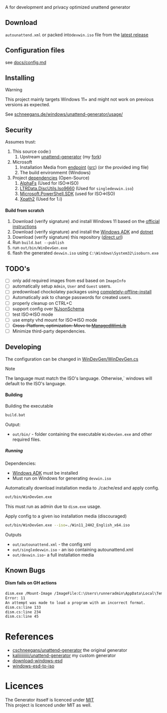 A for development and privacy optimized unattend generator

## Download
`autounattend.xml` or packed into`devwin.iso` file from the [latest release](https://github.com/kaliiiiiiiiii/dev-unattend-generator/releases/latest)

## Configuration files
see [docs/config.md](docs/config.md)

## Installing
> [!WARNING]  
> This project mainly targets Windows 11+ and might not work on previous versions as expected.

See [schneegans.de/windows/unattend-generator/usage/](https://schneegans.de/windows/unattend-generator/usage/)

## Security
Assumes trust:
1. This source code:)
   1. Upstream [unattend-generator](https://github.com/cschneegans/unattend-generator) (my [fork](https://github.com/kaliiiiiiiiii/unattend-generator/tree/master))
3. Microsoft
   1. Installation Media from [endpoint](https://go.microsoft.com/fwlink/?LinkId=2156292) ([src](https://github.com/kaliiiiiiiiii/dev-unattend-generator/blob/master/WinDevGen/EsdDownloader.cs)) (or the provided img file)
   2. The build environmemt (Windows)
4. Project [dependencies](https://github.com/kaliiiiiiiiii/dev-unattend-generator/blob/master/WinDevGen/WinDevGen.csproj) (Open-Source)
    1. [AlphaFs](https://github.com/alphaleonis/AlphaFS) (Used for ISO=>ISO)
    2. [LTRData.DiscUtils.Iso9660](https://github.com/DiscUtils/DiscUtils/tree/develop/Library/DiscUtils.Iso9660) (Used for `singledevwin.iso`)
    3. [Microsoft.PowerShell.SDK](https://github.com/PowerShell/PowerShell/tree/master/src/Microsoft.PowerShell.SDK) (used for ISO=>ISO)
    4. [Xpath2](https://github.com/StefH/XPath2.Net) (Used for 1.i)

#### Build from scratch
1. Download (verify signature) and install Windows 11 based on the [official instructions](https://www.microsoft.com/en-us/software-download/windows11)
2. Download (verify signature) and install the [Windows ADK](https://learn.microsoft.com/en-us/windows-hardware/get-started/adk-install) and [dotnet](https://dotnet.microsoft.com/en-us/download)
3. Download (verify signature) this repository ([direct url](https://github.com/kaliiiiiiiiii/dev-unattend-generator/archive/refs/heads/master.zip))
4. Run `build.bat --publish`
5. run `out/bin/WinDevGen.exe`
6. flash the generated `devwin.iso` using `C:\Windows\System32\isoburn.exe`

## TODO's
- [ ] only add required images from esd based on `ImageInfo`
- [ ] automatically setup `Admin`, `User` and `Guest` users.
- [ ] predownload chockolatey packages using [completely-offline-install](https://docs.chocolatey.org/en-us/choco/setup/#completely-offline-install)
- [ ] Automatically ask to change passwords for created users.
- [ ] properly cleanup on CTRL+C
- [ ] support config over [NJsonSchema](https://github.com/RicoSuter/NJsonSchema)
- [ ] test ISO=>ISO mode
- [ ] use empty vhd mount for ISO=>ISO mode
- [ ] ~~Cross-Platform, optimization: Move to [ManagedWimLib](https://github.com/ied206/ManagedWimLib/)~~
- [ ] Minimize third-party dependencies. 

## Developing
The configuration can be changed in [WinDevGen/WinDevGen.cs](https://github.com/kaliiiiiiiiii/dev-unattend-generator/tree/master/WinDevGen/WinDevGen.cs)

> [!Note]  
> The language must match the ISO's language. Otherwise,` windows will default to the ISO's language.


#### Building
Building the executable
```bash
build.bat
```

Output:
- `out/bin/` - folder containing the executable `WinDevGen.exe` and other required files.

##### Running
Dependencies:
- [Windows ADK](https://learn.microsoft.com/en-us/windows-hardware/get-started/adk-install) must be installed
- Must run on Windows for generating `devwin.iso`

Automatically download installation media to ./cache/esd and apply config.
```bash
out/bin/WinDevGen.exe
```
This must run as admin due to `dism.exe` usage.

Apply config to a given iso installation media (discouraged)
```bash
out/bin/WinDevGen.exe --iso=./Win11_24H2_English_x64.iso
```

Outputs
- `out/autounattend.xml` - the config xml
- `out/singledevwin.iso` - an iso containing autounattend.xml
- `out/devwin.iso`- a full installation media

## Known Bugs

#### Dism fails on GH actions
```bash
dism.exe /Mount-Image /ImageFile:C:\Users\runneradmin\AppData\Local\Temp\tmpv0c0u2.esd /MountDir:C:\Users\runneradmin\AppData\Local\Temp\dism_img_mount_713b9d2e2c624d6a888e2ced0285c133 /ReadOnly /index:1
Error: 11
An attempt was made to load a program with an incorrect format.
dism.cs:line 133
dism.cs:line 234
dism.cs:line 45
```
# References
- [cschneegans/unattend-generator](https://github.com/cschneegans/unattend-generator) the original generator
- [kaliiiiiiiiii/unattend-generator](https://github.com/kaliiiiiiiiii/unattend-generator) my custom generator
- [download-windows-esd](https://github.com/mattieb/download-windows-esd)
- [windows-esd-to-iso](https://github.com/mattieb/windows-esd-to-iso)

# Licences

The Generator itsself is licenced under [MIT](https://github.com/kaliiiiiiiiii/unattend-generator) \
This project is licenced under MIT as well.
